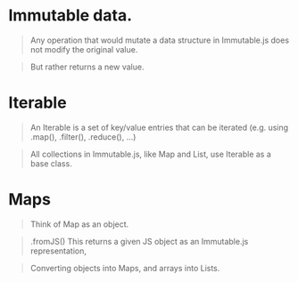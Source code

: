 # Immutable data.

>Any operation that would mutate a data structure in Immutable.js does not modify the original value.

> But rather returns a new value.

# Iterable

> An Iterable is a set of key/value entries that can be iterated (e.g. using .map(), .filter(), .reduce(), …)

> All collections in Immutable.js, like Map and List, use Iterable as a base class. 

# Maps

> Think of Map as an object.

> .fromJS() This returns a given JS object as an Immutable.js representation,

> Converting objects into Maps, and arrays into Lists.